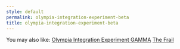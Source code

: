 ```yaml
---
style: default
permalink: olympia-integration-experiment-beta
title: olympia-integration-experiment-beta
---
```

You may also like:
[Olympia Integration Experiment GAMMA](http://scp-wiki.net/olympia-integration-experiment-gamma)
[The Frail](http://scp-wiki.net/the-frail)